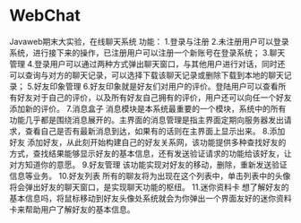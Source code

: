 # WebChat
Javaweb期末大实验，在线聊天系统
功能：
1.登录与注册
2.未注册用户可以登录系统，进行接下来的操作，已注册用户可以注册一个新账号在登录系统；
3.聊天管理
4.登录用户可以通过两种方式弹出聊天窗口，与其他用户进行对话，同时还可以查询与对方的聊天记录，可以选择下载该聊天记录或删除下载到本地的聊天记录；
5.好友印象管理
6.好友印象就是好友们对用户的评价。登陆用户可以查看所有好友对于自己的评价，以及所有好友自己拥有的评价，用户还可以向任一个好友添加新的评价。
7.消息盒子
消息模块是本系统最重要的一个模块，系统中的所有功能几乎都是围绕消息展开的。主界面的消息管理是指主界面定期向服务器发出请求，查看自己是否有最新消息到达，如果有的话则在主界面上显示出来。
8.添加好友
添加好友，从此刻开始构建自己的好友关系网，该功能提供多种查找好友的方式，查找结果能够显示好友的基本信息，还有发送验证请求的功能给该好友，让对方知道你的意愿。
9.好友管理
该功能实现对好友的移动，删除，重新发送验证信息等业务。
10.好友列表
所有的聊友将为出现在这个列表中，单击列表中的头像将会弹出好友的聊天窗口，是实现聊天功能的枢纽。
11.迷你资料卡
想了解好友的基本信息吗，将鼠标移动到好友头像处系统就会为你弹出一个界面友好的迷你资料卡来帮助用户了解好友的基本信息。
